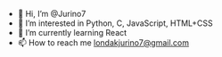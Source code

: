 - 👋 Hi, I’m @Jurino7
- 👀 I’m interested in Python, C, JavaScript, HTML+CSS
- 🌱 I’m currently learning React
- 📫 How to reach me londakjurino7@gmail.com

<!---
Jurino7/Jurino7 is a ✨ special ✨ repository because its `README.md` (this file) appears on your GitHub profile.
You can click the Preview link to take a look at your changes.
--->
